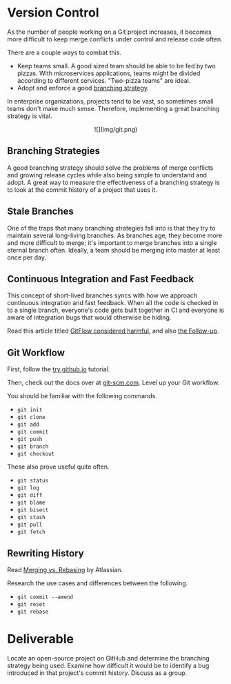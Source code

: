 # Version Control

As the number of people working on a Git project increases, it becomes more difficult to keep merge conflicts under control and release code often.

There are a couple ways to combat this.
 - Keep teams small. A good sized team should be able to be fed by two pizzas. With microservices applications, teams might be divided according to different services. "Two-pizza teams" are ideal.
 - Adopt and enforce a good [branching strategy](https://stackoverflow.com/questions/2428722/git-branch-strategy-for-small-dev-team).

In enterprise organizations, projects tend to be vast, so sometimes small teams don't make much sense. Therefore, implementing a great branching strategy is vital.

<center>
  ![](img/git.png)  
</center>

## Branching Strategies

A good branching strategy should solve the problems of merge conflicts and growing release cycles while also being simple to understand and adopt. A great way to measure the effectiveness of a branching strategy is to look at the commit history of a project that uses it.

## Stale Branches

One of the traps that many branching strategies fall into is that they try to maintain several long-living branches. As branches age, they become more and more difficult to merge; it's important to merge branches into a single eternal branch often. Ideally, a team should be merging into master at least once per day.

## Continuous Integration and Fast Feedback

This concept of short-lived branches syncs with how we approach continuous integration and fast feedback. When all the code is checked in to a single branch, everyone's code gets built together in CI and everyone is aware of integration bugs that would otherwise be hiding.

Read this article titled [GitFlow considered harmful](http://endoflineblog.com/gitflow-considered-harmful), and also [the Follow-up](http://endoflineblog.com/follow-up-to-gitflow-considered-harmful).

## Git Workflow

First, follow the [try.github.io](https://try.github.io) tutorial.

Then, check out the docs over at [git-scm.com](https://git-scm.com/docs). Level up your Git workflow.

You should be familiar with the following commands.
 - `git init`
 - `git clone`
 - `git add`
 - `git commit`
 - `git push`
 - `git branch`
 - `git checkout`

These also prove useful quite often.
 - `git status`
 - `git log`
 - `git diff`
 - `git blame`
 - `git bisect`
 - `git stash`
 - `git pull`
 - `git fetch`

## Rewriting History

Read [Merging vs. Rebasing](https://www.atlassian.com/git/tutorials/merging-vs-rebasing) by Atlassian.

Research the use cases and differences between the following.
 - `git commit --amend`
 - `git reset`
 - `git rebase`

# Deliverable

Locate an open-source project on GitHub and determine the branching strategy being used. Examine how difficult it would be to identify a bug introduced in that project's commit history. Discuss as a group.
